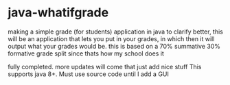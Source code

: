 # java-whatifgrade
making a simple grade (for students) application in java 
to clarify better, this will be an application that lets you put in your grades, in which then it will output what your grades would be.
this is based on a 70% summative 30% formative grade split since thats how my school does it

fully completed. more updates will come that just add nice stuff
This supports java 8+. Must use source code until I add a GUI